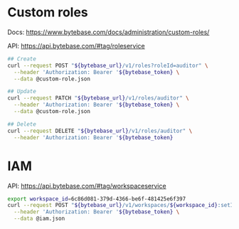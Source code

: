 # Custom roles

Docs: https://www.bytebase.com/docs/administration/custom-roles/

API: https://api.bytebase.com/#tag/roleservice

```bash
## Create
curl --request POST "${bytebase_url}/v1/roles?roleId=auditor" \
  --header 'Authorization: Bearer '${bytebase_token} \
  --data @custom-role.json
```

```bash
## Update
curl --request PATCH "${bytebase_url}/v1/roles/auditor" \
  --header 'Authorization: Bearer '${bytebase_token} \
  --data @custom-role.json
```

```bash
## Delete
curl --request DELETE "${bytebase_url}/v1/roles/auditor" \
  --header 'Authorization: Bearer '${bytebase_token}
```

# IAM

API: https://api.bytebase.com/#tag/workspaceservice

```bash
export workspace_id=6c86d081-379d-4366-be6f-481425e6f397
curl --request POST "${bytebase_url}/v1/workspaces/${workspace_id}:setIamPolicy" \
  --header 'Authorization: Bearer '${bytebase_token} \
  --data @iam.json
```